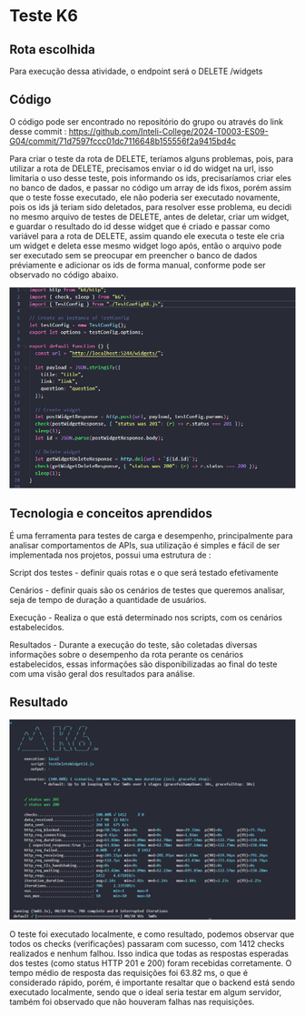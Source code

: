 # Teste K6

## Rota escolhida
Para execução dessa atividade, o endpoint será o DELETE /widgets

## Código 

O código pode ser encontrado no repositório do grupo ou através do link desse commit : https://github.com/Inteli-College/2024-T0003-ES09-G04/commit/71d7597fccc01dc7116648b155556f2a9415bd4c

Para criar o teste da rota de DELETE, teríamos alguns problemas, pois, para utilizar a rota de DELETE, precisamos enviar o id do widget na url, isso limitaria o uso desse teste, pois informando os ids, precisaríamos criar eles no banco de dados, e passar no código um array de ids fixos, porém assim que o teste fosse executado, ele não poderia ser executado novamente, pois os ids já teriam sido deletados, para resolver esse problema, eu decidi no mesmo arquivo de testes de DELETE, antes de deletar, criar um widget, e guardar o resultado do id desse widget que é criado e passar como variável para a rota de DELETE, assim quando ele executa o teste ele cria um widget e deleta esse mesmo widget logo após, então o arquivo pode ser executado sem se preocupar em preencher o banco de dados préviamente e adicionar os ids de forma manual, conforme pode ser observado no código abaixo.

![código k6](./assets/K6_delete_code.png)


## Tecnologia e conceitos aprendidos
É uma ferramenta para testes de carga e desempenho, principalmente para analisar comportamentos de APIs, sua utilização é simples e fácil de ser implementada nos projetos, possui uma estrutura de : 

Script dos testes - definir quais rotas e o que será testado efetivamente

Cenários - definir quais são os cenários de testes que queremos analisar, seja de tempo de duração a quantidade de usuários.

Execução - Realiza o que está determinado nos scripts, com os cenários estabelecidos.

Resultados - Durante a execução do teste, são coletadas diversas informações sobre o desempenho da rota perante os cenários estabelecidos, essas informações são disponibilizadas ao final do teste com uma visão geral dos resultados para análise.

## Resultado


![K6 Resultado](./assets/k6_delete_result.png)

O teste foi executado localmente, e como resultado, podemos observar que todos os checks (verificações) passaram com sucesso, com 1412 checks realizados e nenhum falhou. Isso indica que todas as respostas esperadas dos testes (como status HTTP 201 e 200) foram recebidas corretamente.
O tempo médio de resposta das requisições foi 63.82 ms, o que é considerado rápido, porém, é importante resaltar que o backend está sendo executado localmente, sendo que o ideal seria testar em algum servidor, também foi observado que não houveram falhas nas requisições.

